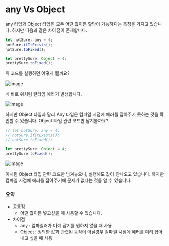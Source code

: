 # any Vs Object
any 타입과 Object 타입은 모두 어떤 값이든 할당이 가능하다는 특징을 가지고 있습니다.
하지만 다음과 같은 차이점이 존재합니다.


```javascript
let notSure: any = 4;
notSure.ifItExists();
notSure.toFixed();

let prettySure: Object = 4;
prettySure.toFixed();
```
위 코드를 실행하면 어떻게 될까요?

![image](https://github.com/user-attachments/assets/7fd6ee40-72b7-441f-bddf-83e44adee683)

네 바로 위처럼 런타임 에러가 발생합니다.

![image](https://github.com/user-attachments/assets/cd4b65ce-9818-487d-bbb6-6ebc92c009bd)

하지만 Object 타입과 달리 Any 타입은 컴파일 시점에 에러를 잡아주지 못하는 것을 확인할 수 있습니다.
Object 타입 관련 코드만 남겨볼까요?

```javascript
// let notSure: any = 4;
// notSure.ifItExists();
// notSure.toFixed();

let prettySure: Object = 4;
prettySure.toFixed();
```

![image](https://github.com/user-attachments/assets/d202f9e9-e10f-4b23-983b-3527da9b6c67)

이처럼 Object 타입 관련 코드만 남겨놓으니, 실행해도 값이 안나오고 있습니다.
하지만 컴파일 시점에 에러를 잡아주기에 문제가 없다는 것을 알 수 있습니다.

### 요약
- 공통점
  - 어떤 값이든 넣고싶을 때 사용할 수 있습니다.
- 차이점
  - any : 컴파일러가 아예 잡기를 원하지 않을 때 사용
  - Object : 정의한 값과 관련된 동작이 아닐경우 컴파일 시점에 에러를 미리 잡아내고 싶을 때 사용

